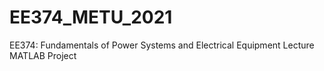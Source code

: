 # EE374_METU_2021
EE374: Fundamentals of Power Systems and Electrical Equipment Lecture MATLAB Project
